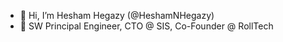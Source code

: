 - 👋 Hi, I’m Hesham Hegazy (@HeshamNHegazy)
- 👀 SW Principal Engineer, CTO @ SIS, Co-Founder @ RollTech

<!---
HeshamNHegazy/HeshamNHegazy is a ✨ special ✨ repository because its `README.md` (this file) appears on your GitHub profile.
You can click the Preview link to take a look at your changes.
--->
